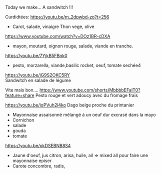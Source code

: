 Today we make... A sandwitch !!!


Curdidtées:
https://youtu.be/m_2dpwbd-zo?t=256
- Carot, salade, vinaigre Thon vege, olive


https://www.youtube.com/watch?v=DOz1BR-cDXA
- mayon, moutard, oignon rouge, salade, viande en tranche.


https://youtu.be/7YjkB5FBnk0
- pesto, morzarella, viande,basilic rocket, oeuf, tomate sechée4

https://youtu.be/iG9S2OKC5RY  
Sandwitch en salade de légume


Vite mais bon....
https://www.youtube.com/shorts/MbbbbEFaIT0?feature=share
Pesto rouge et vert adoucy avec du fromage frais


https://youtu.be/ioPVuh2l4ko
Dago belge proche du printanier
- Mayonnaise assaisonné mélangé à un oeuf dur excrasé dans la mayo
- Cornichon 
- salade
- gouda
- tomate


https://youtu.be/okDSEBNB8S4
- Jaune d'oeuf, jus citron, arisa, huile, ail => mixed all pour faire une mayonnaise episer
- Carote concombre, radis, 


